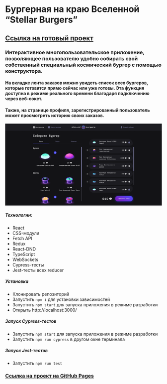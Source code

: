 # Бургерная на краю Вселенной “Stellar Burgers”
 ## [Ссылка на готовый проект](https://stellar-burgers.oalbukova.nomoredomains.work/)

### Интерактивное многопользовательское приложение, позволяющее пользователю удобно собирать свой собственный специальный космический бургер с помощью конструктора.

#### На вкладке лента заказов можно увидеть список всех бургеров, которые готовятся прямо сейчас или уже готовы. Эта функция доступна в режиме реального времени благодаря подключению через веб-сокет.
#### Также, на странице профиля, зарегистрированный пользователь может просмотреть историю своих заказов.

[![project website preview](src/images/constructor.png)](https://stellar-burgers.oalbukova.nomoredomains.work/)

##### Технологии:
* React
* CSS-модули
* Fetch API
* Redux
* React-DND
* TypeScript
* WebSockets
* Cypress-тесты
* Jest-тесты всех reducer

##### Установка
* Клонировать репозиторий
* Запустить `npm i` для установки зависимостей
* Запустить `npm start` для запуска приложения в режиме разработки
* Открыть http://localhost:3000/

##### Запуск Cypress-тестов
* Запустить `npm start` для запуска приложения в режиме разработки
* Запустить `npm run cypress` в другом окне терминала

##### Запуск Jest-тестов
* Запустить  `npm run test`

### [Ссылка на проект на GitHub Pages](https://oalbukova.github.io/REACT-BURGER/)
